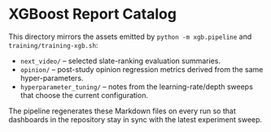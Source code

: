 # XGBoost Report Catalog

This directory mirrors the assets emitted by `python -m xgb.pipeline` and
`training/training-xgb.sh`:

- `next_video/` – selected slate-ranking evaluation summaries.
- `opinion/` – post-study opinion regression metrics derived from the same hyper-parameters.
- `hyperparameter_tuning/` – notes from the learning-rate/depth sweeps that choose the current configuration.

The pipeline regenerates these Markdown files on every run so that dashboards in
the repository stay in sync with the latest experiment sweep.
